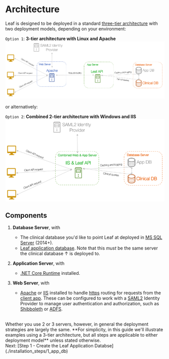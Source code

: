 # Architecture
Leaf is designed to be deployed in a standard <a href="https://en.wikipedia.org/wiki/Multitier_architecture" target="_blank">three-tier architecture</a> with two deployment models, depending on your environment:

`Option 1`: **3-tier architecture with Linux and Apache**
![Single Instance Split](images/single_instance_split_server.png "Single Instance Split") 

or alternatively:

`Option 2`: **Combined 2-tier architecture with Windows and IIS**
![Single Instance Combined](images/single_instance_combined_server.png "Single Instance Combined") 

## Components
1. **Database Server**, with
    - The clinical database you'd like to point Leaf at deployed in <a href="https://www.microsoft.com/en-us/sql-server/default.aspx" target="_blank">MS SQL Server</a> (2014+).
    - <a href="https://github.com/uwrit/leaf/blob/master/src/db/build/LeafDB.sql" target="_blank">Leaf application database</a>. Note that this *must* be the same server the clinical database ↑ is deployed to.

2. **Application Server**, with
    - <a href="https://dotnet.microsoft.com/download" target="_blank">.NET Core Runtime</a> installed.

3. **Web Server**, with
    - <a href="https://en.wikipedia.org/wiki/Apache_HTTP_Server" target="_blank">Apache</a> or <a href="https://www.iis.net/overview" target="_blank">IIS</a> installed to handle <a href="https://en.wikipedia.org/wiki/HTTPS" target="_blank">https</a> routing for requests from the <a href="https://github.com/uwrit/leaf/tree/master/src/ui-client" target="_blank">client app</a>. These can be configured to work with a <a href="https://en.wikipedia.org/wiki/SAML_2.0" target="_blank">SAML2</a> Identity Provider to manage user authentication and authorization, such as <a href="https://www.shibboleth.net/index/" target="_blank">Shibboleth</a> or <a href="https://docs.microsoft.com/en-us/windows-server/identity/active-directory-federation-services" target="_blank">ADFS</a>.

<br>
Whether you use 2 or 3 servers, however, in general the deployment strategies are largely the same. **For simplicity, in this guide we'll illustrate examples using a 3-tier architecture, but all steps are applicable to either deployment model** unless stated otherwise.

<br>
Next: [Step 1 - Create the Leaf Application Databse](./installation_steps/1_app_db)